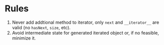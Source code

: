 Rules
=====

1. Never add addtional method to iterator, only `next` and `__iterator__` are valid (no `hasNext`, `size`, etc).
2. Avoid intermediate state for generated iterated object or, if no feasible, minimize it.

